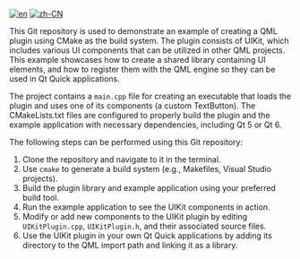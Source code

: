 [![en](https://img.shields.io/badge/lang-en-red.svg)](https://github.com/cheungxiongwei/qt5_cmake_qml_plugin_example/blob/main/ReadMe.md)
[![zh-CN](https://img.shields.io/badge/lang-zh--CN-green.svg)](https://github.com/cheungxiongwei/qt5_cmake_qml_plugin_example/blob/main/ReadMe.zh-CN.md)

This Git repository is used to demonstrate an example of creating a QML plugin using CMake as the build system. The plugin consists of UIKit, which includes various UI components that can be utilized in other QML projects. This example showcases how to create a shared library containing UI elements, and how to register them with the QML engine so they can be used in Qt Quick applications.

The project contains a `main.cpp` file for creating an executable that loads the plugin and uses one of its components (a custom TextButton). The CMakeLists.txt files are configured to properly build the plugin and the example application with necessary dependencies, including Qt 5 or Qt 6.

The following steps can be performed using this Git repository:

1. Clone the repository and navigate to it in the terminal.
2. Use `cmake` to generate a build system (e.g., Makefiles, Visual Studio projects).
3. Build the plugin library and example application using your preferred build tool.
4. Run the example application to see the UIKit components in action.
5. Modify or add new components to the UIKit plugin by editing `UIKitPlugin.cpp`, `UIKitPlugin.h`, and their associated source files.
6. Use the UIKit plugin in your own Qt Quick applications by adding its directory to the QML import path and linking it as a library.
